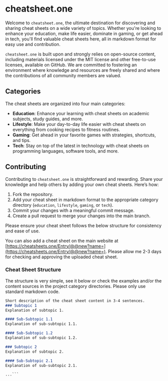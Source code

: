 # cheatsheet.one

Welcome to `cheatsheet.one`, the ultimate destination for discovering and sharing cheat sheets on a wide variety of topics. Whether you're looking to enhance your education, make life easier, dominate in gaming, or get ahead in tech, you'll find valuable cheat sheets here, all in markdown format for easy use and contribution.

`cheatsheet.one` is built upon and strongly relies on open-source content, including materials licensed under the MIT license and other free-to-use licenses, available on GitHub. We are committed to fostering an environment where knowledge and resources are freely shared and where the contributions of all community members are valued.


## Categories

The cheat sheets are organized into four main categories:

- **Education**: Enhance your learning with cheat sheets on academic subjects, study guides, and more.
- **Lifestyle**: Make your day-to-day life easier with cheat sheets on everything from cooking recipes to fitness routines.
- **Gaming**: Get ahead in your favorite games with strategies, shortcuts, and tips.
- **Tech**: Stay on top of the latest in technology with cheat sheets on programming languages, software tools, and more.

## Contributing

Contributing to `cheatsheet.one` is straightforward and rewarding. Share your knowledge and help others by adding your own cheat sheets. Here’s how:

1. Fork the repository.
2. Add your cheat sheet in markdown format to the appropriate category directory (`education`, `lifestyle`, `gaming`, or `tech`).
3. Commit your changes with a meaningful commit message.
4. Create a pull request to merge your changes into the main branch.

Please ensure your cheat sheet follows the below structure for consistency and ease of use.

You can also add a cheat sheet on the main website at [https://cheatsheets.one/Entry/@@new?name=](https://cheatsheets.one/Entry/@@new?name=). Please allow me 2-3 days for checking and approving the uploaded cheat sheet.

### Cheat Sheet Structure

The structure is very simple, see it below or check the examples and/or the content sources in the project category directories. Please only use standard markdown code.

```markdown
Short description of the cheat sheet content in 3-4 sentences.
### Subtopic 1
Explanation of subtopic 1.

#### Sub-Subtopic 1.1
Explanation of sub-subtopic 1.1.

#### Sub-Subtopic 1.2
Explanation of sub-subtopic 1.2.

### Subtopic 2
Explanation of subtopic 2.

#### Sub-Subtopic 2.1
Explanation of sub-subtopic 2.1.

...```
